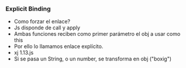 ### Explicit Binding
* Como forzar el enlace?
* Js disponde de call y apply
* Ambas funciones reciben como primer parámetro el obj a usar como this
* Por ello lo llamamos enlace explícito.
* xj 1.13.js
* Si se pasa un String, o un number, se transforma en obj ("boxig")
